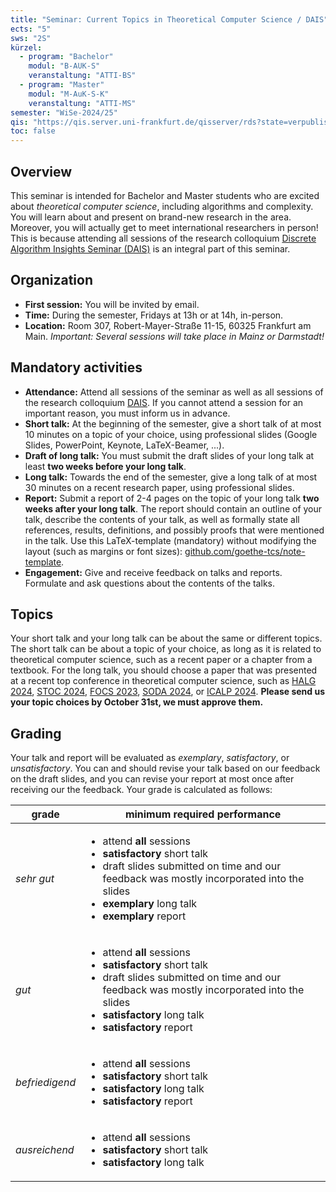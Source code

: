 ```yaml
---
title: "Seminar: Current Topics in Theoretical Computer Science / DAIS"
ects: "5"
sws: "2S"
kürzel:
  - program: "Bachelor"
    modul: "B-AUK-S"
    veranstaltung: "ATTI-BS"
  - program: "Master"
    modul: "M-AuK-S-K"
    veranstaltung: "ATTI-MS"
semester: "WiSe-2024/25"
qis: "https://qis.server.uni-frankfurt.de/qisserver/rds?state=verpublish&status=init&vmfile=no&publishid=380885&moduleCall=webInfo&publishConfFile=webInfo&publishSubDir=veranstaltung"
toc: false
---
```


## Overview

This seminar is intended for Bachelor and Master students who are excited about *theoretical computer science*, including algorithms and complexity.
You will learn about and present on brand-new research in the area.
Moreover, you will actually get to meet international researchers in person!
This is because attending all sessions of the research colloquium [Discrete Algorithm Insights Seminar (DAIS)](https://dais.rhein-main-universitaeten.de/) is an integral part of this seminar.

## Organization

- **First session:** You will be invited by email.
- **Time:** During the semester, Fridays at 13h or at 14h, in-person.
- **Location:** Room 307, Robert-Mayer-Straße 11-15, 60325 Frankfurt am Main. _Important: Several sessions will take place in Mainz or Darmstadt!_

## Mandatory activities

- **Attendance:** Attend all sessions of the seminar as well as all sessions of the research colloquium [DAIS](https://dais.rhein-main-universitaeten.de/). If you cannot attend a session for an important reason, you must inform us in advance.
- **Short talk:** At the beginning of the semester, give a short talk of at most 10 minutes on a topic of your choice, using professional slides (Google Slides, PowerPoint, Keynote, LaTeX-Beamer, ...).
- **Draft of long talk:** You must submit the draft slides of your long talk at least **two weeks before your long talk**.
- **Long talk:** Towards the end of the semester, give a long talk of at most 30 minutes on a recent research paper, using professional slides.
- **Report:** Submit a report of 2-4 pages on the topic of your long talk **two weeks after your long talk**. The report should contain an outline of your talk, describe the contents of your talk, as well as formally state all references, results, definitions, and possibly proofs that were mentioned in the talk. Use this LaTeX-template (mandatory) without modifying the layout (such as margins or font sizes): [github.com/goethe-tcs/note-template](https://github.com/goethe-tcs/note-template).
- **Engagement:** Give and receive feedback on talks and reports. Formulate and ask questions about the contents of the talks.

## Topics

Your short talk and your long talk can be about the same or different topics.
The short talk can be about a topic of your choice, as long as it is related to theoretical computer science, such as a recent paper or a chapter from a textbook.
For the long talk, you should choose a paper that was presented at a recent top conference in theoretical computer science, such as
[HALG 2024](https://halg2024.ideas-ncbr.pl/wp-content/uploads/2024/06/HALG2024-agenda-03.06.2024-update.pdf),
[STOC 2024](https://dblp.org/db/conf/stoc/stoc2024.html),
[FOCS 2023](https://dblp.org/db/conf/focs/focs2023.html),
[SODA 2024](https://dblp.org/db/conf/soda/soda2024.html), or
[ICALP 2024](https://dblp.org/db/conf/icalp/icalp2024.html).
**Please send us your topic choices by October 31st, we must approve them.**

## Grading

Your talk and report will be evaluated as *exemplary*, *satisfactory*, or *unsatisfactory*.
You can and should revise your talk based on our feedback on the draft slides, and you can revise your report at most once after receiving our the feedback.
Your grade is calculated as follows:

<table class="ring-accent ring-1 mx-auto">
  <thead class="bg-accent text-accent-content">
    <tr>
      <th class="p-2">grade</th>
      <th class="p-2">minimum required performance</th>
    </tr>
  </thead>
  <tbody>
    <tr class="bg-base text-base-content">
      <td class="p-2"><em>sehr gut</em></td>
      <td class="p-2">
        <ul>
          <li>attend <strong>all</strong> sessions</li>
          <li><strong>satisfactory</strong> short talk</li>
          <li>draft slides submitted on time and our feedback was mostly incorporated into the slides</li>
          <li><strong>exemplary</strong> long talk</li>
          <li><strong>exemplary</strong> report</li>
        </ul>
      </td>
    </tr>
    <tr class="bg-base-200 text-base-content">
      <td class="p-2"><em>gut</em></td>
      <td class="p-2">
        <ul>
          <li>attend <strong>all</strong> sessions</li>
          <li><strong>satisfactory</strong> short talk</li>
          <li>draft slides submitted on time and our feedback was mostly incorporated into the slides</li>
          <li><strong>satisfactory</strong> long talk</li>
          <li><strong>satisfactory</strong> report</li>
        </ul>
      </td>
    </tr>
    <tr class="bg-base text-base-content">
      <td class="p-2"><em>befriedigend</em></td>
      <td class="p-2">
        <ul>
          <li>attend <strong>all</strong> sessions</li>
          <li><strong>satisfactory</strong> short talk</li>
          <li><strong>satisfactory</strong> long talk</li>
          <li><strong>satisfactory</strong> report</li>
        </ul>
      </td>
    </tr>
    <tr class="bg-base text-base-content">
      <td class="p-2"><em>ausreichend</em></td>
      <td class="p-2">
        <ul>
          <li>attend <strong>all</strong> sessions</li>
          <li><strong>satisfactory</strong> short talk</li>
          <li><strong>satisfactory</strong> long talk</li>
        </ul>
      </td>
    </tr>
  </tbody>
</table>
